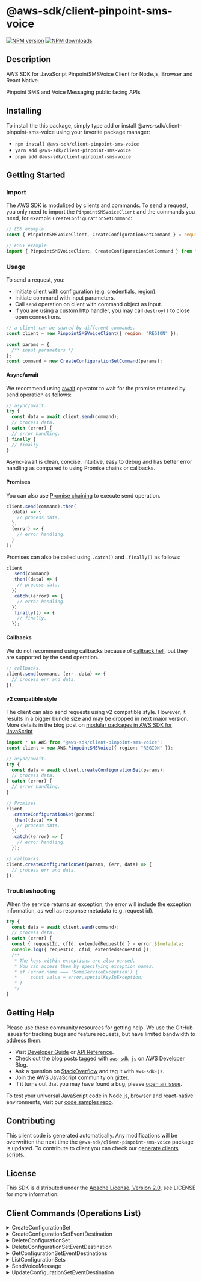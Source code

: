<!-- generated file, do not edit directly -->

# @aws-sdk/client-pinpoint-sms-voice

[![NPM version](https://img.shields.io/npm/v/@aws-sdk/client-pinpoint-sms-voice/latest.svg)](https://www.npmjs.com/package/@aws-sdk/client-pinpoint-sms-voice)
[![NPM downloads](https://img.shields.io/npm/dm/@aws-sdk/client-pinpoint-sms-voice.svg)](https://www.npmjs.com/package/@aws-sdk/client-pinpoint-sms-voice)

## Description

AWS SDK for JavaScript PinpointSMSVoice Client for Node.js, Browser and React Native.

Pinpoint SMS and Voice Messaging public facing APIs

## Installing

To install the this package, simply type add or install @aws-sdk/client-pinpoint-sms-voice
using your favorite package manager:

- `npm install @aws-sdk/client-pinpoint-sms-voice`
- `yarn add @aws-sdk/client-pinpoint-sms-voice`
- `pnpm add @aws-sdk/client-pinpoint-sms-voice`

## Getting Started

### Import

The AWS SDK is modulized by clients and commands.
To send a request, you only need to import the `PinpointSMSVoiceClient` and
the commands you need, for example `CreateConfigurationSetCommand`:

```js
// ES5 example
const { PinpointSMSVoiceClient, CreateConfigurationSetCommand } = require("@aws-sdk/client-pinpoint-sms-voice");
```

```ts
// ES6+ example
import { PinpointSMSVoiceClient, CreateConfigurationSetCommand } from "@aws-sdk/client-pinpoint-sms-voice";
```

### Usage

To send a request, you:

- Initiate client with configuration (e.g. credentials, region).
- Initiate command with input parameters.
- Call `send` operation on client with command object as input.
- If you are using a custom http handler, you may call `destroy()` to close open connections.

```js
// a client can be shared by different commands.
const client = new PinpointSMSVoiceClient({ region: "REGION" });

const params = {
  /** input parameters */
};
const command = new CreateConfigurationSetCommand(params);
```

#### Async/await

We recommend using [await](https://developer.mozilla.org/en-US/docs/Web/JavaScript/Reference/Operators/await)
operator to wait for the promise returned by send operation as follows:

```js
// async/await.
try {
  const data = await client.send(command);
  // process data.
} catch (error) {
  // error handling.
} finally {
  // finally.
}
```

Async-await is clean, concise, intuitive, easy to debug and has better error handling
as compared to using Promise chains or callbacks.

#### Promises

You can also use [Promise chaining](https://developer.mozilla.org/en-US/docs/Web/JavaScript/Guide/Using_promises#chaining)
to execute send operation.

```js
client.send(command).then(
  (data) => {
    // process data.
  },
  (error) => {
    // error handling.
  }
);
```

Promises can also be called using `.catch()` and `.finally()` as follows:

```js
client
  .send(command)
  .then((data) => {
    // process data.
  })
  .catch((error) => {
    // error handling.
  })
  .finally(() => {
    // finally.
  });
```

#### Callbacks

We do not recommend using callbacks because of [callback hell](http://callbackhell.com/),
but they are supported by the send operation.

```js
// callbacks.
client.send(command, (err, data) => {
  // process err and data.
});
```

#### v2 compatible style

The client can also send requests using v2 compatible style.
However, it results in a bigger bundle size and may be dropped in next major version. More details in the blog post
on [modular packages in AWS SDK for JavaScript](https://aws.amazon.com/blogs/developer/modular-packages-in-aws-sdk-for-javascript/)

```ts
import * as AWS from "@aws-sdk/client-pinpoint-sms-voice";
const client = new AWS.PinpointSMSVoice({ region: "REGION" });

// async/await.
try {
  const data = await client.createConfigurationSet(params);
  // process data.
} catch (error) {
  // error handling.
}

// Promises.
client
  .createConfigurationSet(params)
  .then((data) => {
    // process data.
  })
  .catch((error) => {
    // error handling.
  });

// callbacks.
client.createConfigurationSet(params, (err, data) => {
  // process err and data.
});
```

### Troubleshooting

When the service returns an exception, the error will include the exception information,
as well as response metadata (e.g. request id).

```js
try {
  const data = await client.send(command);
  // process data.
} catch (error) {
  const { requestId, cfId, extendedRequestId } = error.$$metadata;
  console.log({ requestId, cfId, extendedRequestId });
  /**
   * The keys within exceptions are also parsed.
   * You can access them by specifying exception names:
   * if (error.name === 'SomeServiceException') {
   *     const value = error.specialKeyInException;
   * }
   */
}
```

## Getting Help

Please use these community resources for getting help.
We use the GitHub issues for tracking bugs and feature requests, but have limited bandwidth to address them.

- Visit [Developer Guide](https://docs.aws.amazon.com/sdk-for-javascript/v3/developer-guide/welcome.html)
  or [API Reference](https://docs.aws.amazon.com/AWSJavaScriptSDK/v3/latest/index.html).
- Check out the blog posts tagged with [`aws-sdk-js`](https://aws.amazon.com/blogs/developer/tag/aws-sdk-js/)
  on AWS Developer Blog.
- Ask a question on [StackOverflow](https://stackoverflow.com/questions/tagged/aws-sdk-js) and tag it with `aws-sdk-js`.
- Join the AWS JavaScript community on [gitter](https://gitter.im/aws/aws-sdk-js-v3).
- If it turns out that you may have found a bug, please [open an issue](https://github.com/aws/aws-sdk-js-v3/issues/new/choose).

To test your universal JavaScript code in Node.js, browser and react-native environments,
visit our [code samples repo](https://github.com/aws-samples/aws-sdk-js-tests).

## Contributing

This client code is generated automatically. Any modifications will be overwritten the next time the `@aws-sdk/client-pinpoint-sms-voice` package is updated.
To contribute to client you can check our [generate clients scripts](https://github.com/aws/aws-sdk-js-v3/tree/main/scripts/generate-clients).

## License

This SDK is distributed under the
[Apache License, Version 2.0](http://www.apache.org/licenses/LICENSE-2.0),
see LICENSE for more information.

## Client Commands (Operations List)

<details>
<summary>
CreateConfigurationSet
</summary>

[Command API Reference](https://docs.aws.amazon.com/AWSJavaScriptSDK/v3/latest/clients/client-pinpoint-sms-voice/classes/createconfigurationsetcommand.html) / [Input](https://docs.aws.amazon.com/AWSJavaScriptSDK/v3/latest/clients/client-pinpoint-sms-voice/interfaces/createconfigurationsetcommandinput.html) / [Output](https://docs.aws.amazon.com/AWSJavaScriptSDK/v3/latest/clients/client-pinpoint-sms-voice/interfaces/createconfigurationsetcommandoutput.html)

</details>
<details>
<summary>
CreateConfigurationSetEventDestination
</summary>

[Command API Reference](https://docs.aws.amazon.com/AWSJavaScriptSDK/v3/latest/clients/client-pinpoint-sms-voice/classes/createconfigurationseteventdestinationcommand.html) / [Input](https://docs.aws.amazon.com/AWSJavaScriptSDK/v3/latest/clients/client-pinpoint-sms-voice/interfaces/createconfigurationseteventdestinationcommandinput.html) / [Output](https://docs.aws.amazon.com/AWSJavaScriptSDK/v3/latest/clients/client-pinpoint-sms-voice/interfaces/createconfigurationseteventdestinationcommandoutput.html)

</details>
<details>
<summary>
DeleteConfigurationSet
</summary>

[Command API Reference](https://docs.aws.amazon.com/AWSJavaScriptSDK/v3/latest/clients/client-pinpoint-sms-voice/classes/deleteconfigurationsetcommand.html) / [Input](https://docs.aws.amazon.com/AWSJavaScriptSDK/v3/latest/clients/client-pinpoint-sms-voice/interfaces/deleteconfigurationsetcommandinput.html) / [Output](https://docs.aws.amazon.com/AWSJavaScriptSDK/v3/latest/clients/client-pinpoint-sms-voice/interfaces/deleteconfigurationsetcommandoutput.html)

</details>
<details>
<summary>
DeleteConfigurationSetEventDestination
</summary>

[Command API Reference](https://docs.aws.amazon.com/AWSJavaScriptSDK/v3/latest/clients/client-pinpoint-sms-voice/classes/deleteconfigurationseteventdestinationcommand.html) / [Input](https://docs.aws.amazon.com/AWSJavaScriptSDK/v3/latest/clients/client-pinpoint-sms-voice/interfaces/deleteconfigurationseteventdestinationcommandinput.html) / [Output](https://docs.aws.amazon.com/AWSJavaScriptSDK/v3/latest/clients/client-pinpoint-sms-voice/interfaces/deleteconfigurationseteventdestinationcommandoutput.html)

</details>
<details>
<summary>
GetConfigurationSetEventDestinations
</summary>

[Command API Reference](https://docs.aws.amazon.com/AWSJavaScriptSDK/v3/latest/clients/client-pinpoint-sms-voice/classes/getconfigurationseteventdestinationscommand.html) / [Input](https://docs.aws.amazon.com/AWSJavaScriptSDK/v3/latest/clients/client-pinpoint-sms-voice/interfaces/getconfigurationseteventdestinationscommandinput.html) / [Output](https://docs.aws.amazon.com/AWSJavaScriptSDK/v3/latest/clients/client-pinpoint-sms-voice/interfaces/getconfigurationseteventdestinationscommandoutput.html)

</details>
<details>
<summary>
ListConfigurationSets
</summary>

[Command API Reference](https://docs.aws.amazon.com/AWSJavaScriptSDK/v3/latest/clients/client-pinpoint-sms-voice/classes/listconfigurationsetscommand.html) / [Input](https://docs.aws.amazon.com/AWSJavaScriptSDK/v3/latest/clients/client-pinpoint-sms-voice/interfaces/listconfigurationsetscommandinput.html) / [Output](https://docs.aws.amazon.com/AWSJavaScriptSDK/v3/latest/clients/client-pinpoint-sms-voice/interfaces/listconfigurationsetscommandoutput.html)

</details>
<details>
<summary>
SendVoiceMessage
</summary>

[Command API Reference](https://docs.aws.amazon.com/AWSJavaScriptSDK/v3/latest/clients/client-pinpoint-sms-voice/classes/sendvoicemessagecommand.html) / [Input](https://docs.aws.amazon.com/AWSJavaScriptSDK/v3/latest/clients/client-pinpoint-sms-voice/interfaces/sendvoicemessagecommandinput.html) / [Output](https://docs.aws.amazon.com/AWSJavaScriptSDK/v3/latest/clients/client-pinpoint-sms-voice/interfaces/sendvoicemessagecommandoutput.html)

</details>
<details>
<summary>
UpdateConfigurationSetEventDestination
</summary>

[Command API Reference](https://docs.aws.amazon.com/AWSJavaScriptSDK/v3/latest/clients/client-pinpoint-sms-voice/classes/updateconfigurationseteventdestinationcommand.html) / [Input](https://docs.aws.amazon.com/AWSJavaScriptSDK/v3/latest/clients/client-pinpoint-sms-voice/interfaces/updateconfigurationseteventdestinationcommandinput.html) / [Output](https://docs.aws.amazon.com/AWSJavaScriptSDK/v3/latest/clients/client-pinpoint-sms-voice/interfaces/updateconfigurationseteventdestinationcommandoutput.html)

</details>
